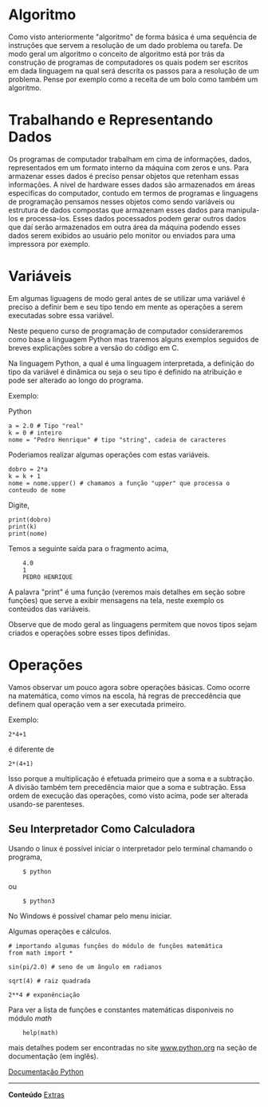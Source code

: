 
Algoritmo
===========

Como visto anteriormente "algoritmo" de forma básica é uma sequência de instruções que servem a resolução de um dado problema ou tarefa. De modo geral um algoritmo o conceito de algoritmo está por trás da construção de programas de computadores os quais podem ser escritos em dada linguagem na qual será descrita os passos para a resolução de um problema.
Pense por exemplo como a receita de um bolo como também um algoritmo.

Trabalhando e Representando Dados
==================================

Os programas de computador trabalham em cima de informações, dados, representados em um formato interno da máquina com zeros e uns. Para armazenar esses dados é preciso pensar objetos que retenham essas informações. A nível de hardware esses dados são armazenados em áreas especificas do computador, contudo em termos de programas e linguagens de programação pensamos nesses objetos como sendo variáveis ou estrutura de dados compostas que armazenam esses dados para manipula-los e processa-los. Esses dados pocessados podem gerar outros dados que daí serão armazenados em outra área da máquina podendo esses dados serem exibidos ao usuário pelo monitor ou enviados para uma impressora por exemplo.

Variáveis
===========

Em algumas liguagens de modo geral antes de se utilizar uma variável é preciso a definir bem e seu tipo tendo em mente as operações a serem executadas sobre essa variável.

Neste pequeno curso de programação de computador consideraremos como base a linguagem Python mas traremos alguns exemplos seguidos de breves explicações sobre a versão do código em C.

Na linguagem Python, a qual é uma linguagem interpretada, a definição do tipo da variável é dinâmica ou seja o seu tipo é definido na atribuição e pode ser alterado ao longo do programa.

Exemplo:

Python

```
a = 2.0 # Tipo "real"
k = 0 # inteiro
nome = "Pedro Henrique" # tipo "string", cadeia de caracteres
```

Poderiamos realizar algumas operações com estas variáveis.

```
dobro = 2*a
k = k + 1
nome = nome.upper() # chamamos a função "upper" que processa o conteudo de nome

```

Digite,

```
print(dobro)
print(k)
print(nome)
```
Temos a seguinte saída para o fragmento acima,

```
	4.0
	1
	PEDRO HENRIQUE
```

A palavra "print" é uma função (veremos mais detalhes em seção sobre funções) que serve a exibir mensagens na tela, neste exemplo os conteúdos das variáveis.

Observe que de modo geral as linguagens permitem que novos tipos sejam criados e operações sobre esses tipos definidas.


Operações
=================

Vamos observar um pouco agora sobre operações básicas. Como ocorre na matemática, como vimos na escola, há regras de preccedência que definem qual operação vem a ser executada primeiro.

Exemplo:

	2*4+1

é diferente de

	2*(4+1)

Isso porque a multiplicação é efetuada primeiro que a soma e a subtração. A divisão também tem precedência maior que a soma e subtração. Essa ordem de execução das operações, como visto acima, pode ser alterada usando-se parenteses.

Seu Interpretador Como Calculadora
----------------------------------

Usando o linux é possível iniciar o interpretador pelo terminal chamando o programa,

```
	$ python
```

ou

```
	$ python3
```

No Windows é possível chamar pelo menu iniciar.

Algumas operações e cálculos.

```
# importando algumas funções do módulo de funções matemática
from math import *

sin(pi/2.0) # seno de um ângulo em radianos 

sqrt(4) # raiz quadrada

2**4 # exponênciação

```

Para ver a lista de funções e constantes matemáticas disponiveis no módulo *math* 

```
	help(math)
```

mais detalhes podem ser encontradas no site www.python.org na seção de documentação (em inglês).

[Documentação Python](https://docs.python.org/)


-----------------------------------------------------


**Conteúdo** [Extras](https://github.com/wsricardo/introprog/licao01/extras) 
